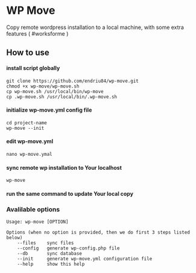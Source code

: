 # WP Move

Copy remote wordpress installation to a local machine, with some extra features ( #worksforme )

## How to use

#### install script globally
```
git clone https://github.com/endriu84/wp-move.git
chmod +x wp-move/wp-move.sh
cp wp-move.sh /usr/local/bin/wp-move
cp .wp-move.sh /usr/local/bin/.wp-move.sh
```
#### initialize wp-move.yml config file
```
cd project-name
wp-move --init
```

#### edit wp-move.yml
```
nano wp-move.ymal
```
#### sync remote wp installation to Your localhost
```
wp-move
```
#### run the same command to update Your local copy

### Avalilable options

```
Usage: wp-move [OPTION]

Options (when no option is provided, then we do first 3 steps listed below)
    --files    sync files
    --config   generate wp-config.php file
    --db       sync database
    --init     generate wp-move.yml configuration file
    --help     show this help
```